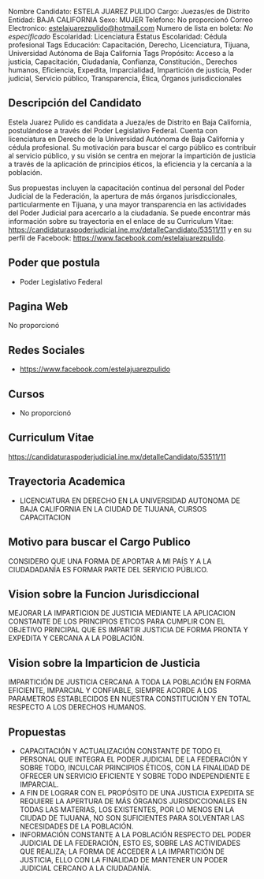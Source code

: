 Nombre Candidato: ESTELA JUAREZ PULIDO
Cargo: Juezas/es de Distrito
Entidad: BAJA CALIFORNIA
Sexo: MUJER
Telefono: No proporcionó
Correo Electronico: estelajuarezpulido@hotmail.com
Numero de lista en boleta: *No especificado*
Escolaridad: Licenciatura
Estatus Escolaridad: Cédula profesional
Tags Educación: Capacitación, Derecho, Licenciatura, Tijuana, Universidad Autónoma de Baja California
Tags Propósito: Acceso a la justicia, Capacitación, Ciudadanía, Confianza, Constitución., Derechos humanos, Eficiencia, Expedita, Imparcialidad, Impartición de justicia, Poder judicial, Servicio público, Transparencia, Ética, Órganos jurisdiccionales


## Descripción del Candidato 

Estela Juarez Pulido es candidata a Jueza/es de Distrito en Baja California, postulándose a través del Poder Legislativo Federal. Cuenta con licenciatura en Derecho de la Universidad Autónoma de Baja California y cédula profesional. Su motivación para buscar el cargo público es contribuir al servicio público, y su visión se centra en mejorar la impartición de justicia a través de la aplicación de principios éticos, la eficiencia y la cercanía a la población.

Sus propuestas incluyen la capacitación continua del personal del Poder Judicial de la Federación, la apertura de más órganos jurisdiccionales, particularmente en Tijuana, y una mayor transparencia en las actividades del Poder Judicial para acercarlo a la ciudadanía. Se puede encontrar más información sobre su trayectoria en el enlace de su Curriculum Vitae: https://candidaturaspoderjudicial.ine.mx/detalleCandidato/53511/11 y en su perfil de Facebook: https://www.facebook.com/estelajuarezpulido.


## Poder que postula

- Poder Legislativo Federal


## Pagina Web

No proporcionó


## Redes Sociales

- https://www.facebook.com/estelajuarezpulido


## Cursos

- No proporcionó


## Curriculum Vitae

https://candidaturaspoderjudicial.ine.mx/detalleCandidato/53511/11


## Trayectoria Academica

- LICENCIATURA EN DERECHO EN LA UNIVERSIDAD AUTONOMA DE BAJA CALIFORNIA EN LA CIUDAD DE TIJUANA, CURSOS CAPACITACION


## Motivo para buscar el Cargo Publico

CONSIDERO QUE UNA FORMA DE APORTAR A MI PAÍS Y A LA CIUDADADANÍA ES FORMAR PARTE DEL SERVICIO PÚBLICO.


## Vision sobre la Funcion Jurisdiccional

MEJORAR LA IMPARTICION DE JUSTICIA MEDIANTE LA APLICACION CONSTANTE DE LOS PRINCIPIOS ETICOS PARA CUMPLIR CON EL OBJETIVO PRINCIPAL QUE ES IMPARTIR JUSTICIA DE FORMA PRONTA Y EXPEDITA Y CERCANA A LA POBLACIÓN.


## Vision sobre la Imparticion de Justicia

IMPARTICIÓN DE JUSTICIA CERCANA A TODA LA POBLACIÓN EN FORMA EFICIENTE, IMPARCIAL Y CONFIABLE, SIEMPRE ACORDE A LOS PARAMETROS ESTABLECIDOS EN NUESTRA CONSTITUCIÓN Y EN TOTAL RESPECTO A LOS DERECHOS HUMANOS.


## Propuestas

- CAPACITACIÓN Y ACTUALIZACIÓN CONSTANTE DE TODO EL PERSONAL QUE INTEGRA EL PODER JUDICIAL DE LA FEDERACIÓN Y SOBRE TODO, INCULCAR PRINCIPIOS ÉTICOS, CON LA FINALIDAD DE OFRECER UN SERVICIO EFICIENTE Y SOBRE TODO INDEPENDIENTE E IMPARCIAL.
- A FIN DE LOGRAR CON EL PROPÓSITO DE UNA JUSTICIA EXPEDITA SE REQUIERE LA APERTURA DE MÁS ÓRGANOS JURISDICCIONALES EN TODAS LAS MATERIAS, LOS EXISTENTES, POR LO MENOS EN LA CIUDAD DE TIJUANA, NO SON SUFICIENTES PARA SOLVENTAR LAS NECESIDADES DE LA POBLACIÓN.
- INFORMACIÓN CONSTANTE A LA POBLACIÓN RESPECTO DEL PODER JUDICIAL DE LA FEDERACIÓN, ESTO ES, SOBRE LAS ACTIVIDADES QUE REALIZA; LA FORMA DE ACCEDER A LA IMPARTICIÓN DE JUSTICIA, ELLO CON LA FINALIDAD DE MANTENER UN PODER JUDICIAL CERCANO A LA CIUDADANÍA.

